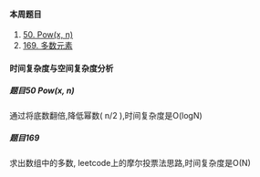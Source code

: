#### 本周题目

1. [50. Pow(x, n)](https://leetcode-cn.com/problems/powx-n/)
2. [169. 多数元素](https://leetcode-cn.com/problems/valid-anagram/)




#### 时间复杂度与空间复杂度分析


##### 题目50 Pow(x, n)
通过将底数翻倍,降低幂数( n/2 ),时间复杂度是O(logN)

##### 题目169
求出数组中的多数, leetcode上的摩尔投票法思路,时间复杂度是O(N)
